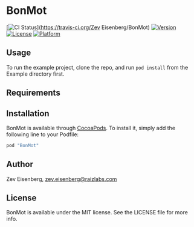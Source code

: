 # BonMot

[![CI Status](http://img.shields.io/travis/ZevEisenberg/BonMot.svg?style=flat)](https://travis-ci.org/Zev Eisenberg/BonMot)
[![Version](https://img.shields.io/cocoapods/v/BonMot.svg?style=flat)](http://cocoapods.org/pods/BonMot)
[![License](https://img.shields.io/cocoapods/l/BonMot.svg?style=flat)](http://cocoapods.org/pods/BonMot)
[![Platform](https://img.shields.io/cocoapods/p/BonMot.svg?style=flat)](http://cocoapods.org/pods/BonMot)

## Usage

To run the example project, clone the repo, and run `pod install` from the Example directory first.

## Requirements

## Installation

BonMot is available through [CocoaPods](http://cocoapods.org). To install
it, simply add the following line to your Podfile:

```ruby
pod "BonMot"
```

## Author

Zev Eisenberg, zev.eisenberg@raizlabs.com

## License

BonMot is available under the MIT license. See the LICENSE file for more info.

